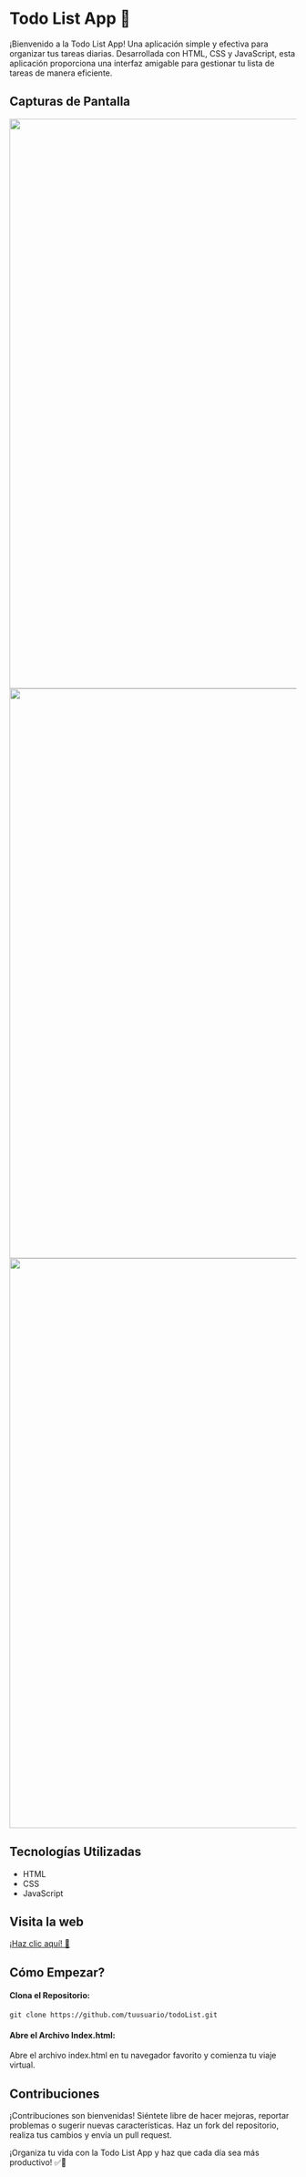 # Todo List App 📝
¡Bienvenido a la Todo List App! Una aplicación simple y efectiva para organizar tus tareas diarias. Desarrollada con HTML, CSS y JavaScript, esta aplicación proporciona una interfaz amigable para gestionar tu lista de tareas de manera eficiente.


## Capturas de Pantalla
<img align="center" width="1000" src="" />
<img align="center" width="1000" src="" />
<img align="center" width="1000" src="" />

## Tecnologías Utilizadas

- HTML
- CSS
- JavaScript

## Visita la web  

[¡Haz clic aquí! &#128640; ](https://cristian-dw.github.io/todoList/)


## Cómo Empezar?
#### Clona el Repositorio:

`
git clone https://github.com/tuusuario/todoList.git 
`

#### Abre el Archivo Index.html:
Abre el archivo index.html en tu navegador favorito y comienza tu viaje virtual.

## Contribuciones
¡Contribuciones son bienvenidas! Siéntete libre de hacer mejoras, reportar problemas o sugerir nuevas características. Haz un fork del repositorio, realiza tus cambios y envía un pull request.

¡Organiza tu vida con la Todo List App y haz que cada día sea más productivo! ✅🚀


